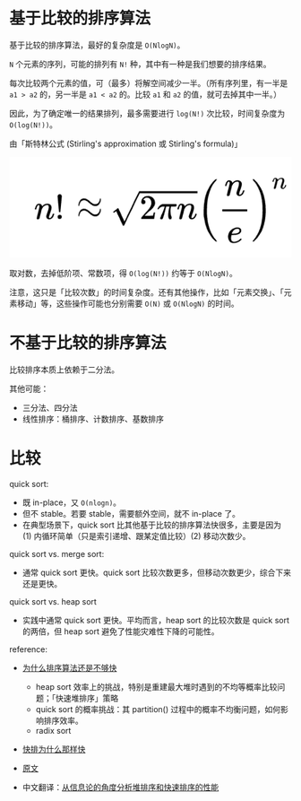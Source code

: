 # 基于比较的排序算法

基于比较的排序算法，最好的复杂度是 `O(NlogN)`。

`N` 个元素的序列，可能的排列有 `N!` 种，其中有一种是我们想要的排序结果。

每次比较两个元素的值，可（最多）将解空间减少一半。（所有序列里，有一半是 `a1 > a2` 的，另一半是 `a1 < a2` 的。比较 `a1` 和 `a2` 的值，就可去掉其中一半。）

因此，为了确定唯一的结果排列，最多需要进行 `log(N!)` 次比较，时间复杂度为 `O(log(N!))`。

由「斯特林公式 (Stirling's approximation 或 Stirling's formula)」

![pic](pics/stirling-approximation.png)

取对数，去掉低阶项、常数项，得 `O(log(N!))` 约等于 `O(NlogN)`。

注意，这只是「比较次数」的时间复杂度。还有其他操作，比如「元素交换」、「元素移动」等，这些操作可能也分别需要 `O(N)` 或 `O(NlogN)` 的时间。

# 不基于比较的排序算法

比较排序本质上依赖于二分法。

其他可能：
- 三分法、四分法
- 线性排序：桶排序、计数排序、基数排序

# 比较

quick sort:
- 既 in-place，又 `O(nlogn)`。
- 但不 stable。若要 stable，需要额外空间，就不 in-place 了。
- 在典型场景下，quick sort 比其他基于比较的排序算法快很多，主要是因为 (1) 内循环简单（只是索引递增、跟某定值比较）(2) 移动次数少。

quick sort vs. merge sort:
- 通常 quick sort 更快。quick sort 比较次数更多，但移动次数更少，综合下来还是更快。

quick sort vs. heap sort
- 实践中通常 quick sort 更快。平均而言，heap sort 的比较次数是 quick sort 的两倍，但 heap sort 避免了性能灾难性下降的可能性。

reference:
- [为什么排序算法还是不够快](https://mp.weixin.qq.com/s?__biz=MzI5NjA1MDQ4NA==&mid=2454610154&idx=1&sn=42689ae8274db24f09fbd41a67dab8f0)
  - heap sort 效率上的挑战，特别是重建最大堆时遇到的不均等概率比较问题；「快速堆排序」策略
  - quick sort 的概率挑战：其 partition() 过程中的概率不均衡问题，如何影响排序效率。
  - radix sort

- [快排为什么那样快](https://mindhacks.cn/2008/06/13/why-is-quicksort-so-quick)
- [原文](https://www.inference.org.uk/mackay/sorting/sorting.html)
- 中文翻译：[从信息论的角度分析堆排序和快速排序的性能](https://mp.weixin.qq.com/s?__biz=MzI5NjA1MDQ4NA==&mid=2454610192&idx=1&sn=3d317ed1d65e7c918a5886ff37d322ce)

